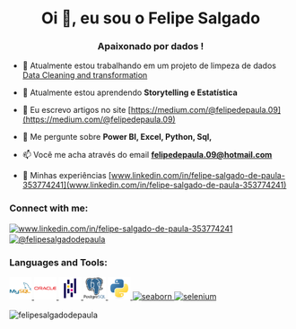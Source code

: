<h1 align="center">Oi 👋, eu sou o Felipe Salgado</h1>
<h3 align="center">Apaixonado por dados !</h3>

- 🔭 Atualmente estou trabalhando em um projeto de limpeza de dados [Data Cleaning and transformation](https://github.com/FelipeSalgadodePaula/Projects/blob/03372b4de0a72ee605d69ee4142961de76dc6535/Data%20Cleaning%20and%20transformation%20Project%20-%20Jupyter%20Notebook.pdf)

- 🌱 Atualmente estou aprendendo **Storytelling e Estatística**

- 📝 Eu escrevo artigos no site [https://medium.com/@felipedepaula.09](https://medium.com/@felipedepaula.09)

- 💬 Me pergunte sobre **Power BI, Excel, Python, Sql,**

- 📫 Você me acha através do email **felipedepaula.09@hotmail.com**

- 📄 Minhas experiências [www.linkedin.com/in/felipe-salgado-de-paula-353774241](www.linkedin.com/in/felipe-salgado-de-paula-353774241)

<h3 align="left">Connect with me:</h3>
<p align="left">
<a href="https://linkedin.com/in/www.linkedin.com/in/felipe-salgado-de-paula-353774241" target="blank"><img align="center" src="https://raw.githubusercontent.com/rahuldkjain/github-profile-readme-generator/master/src/images/icons/Social/linked-in-alt.svg" alt="www.linkedin.com/in/felipe-salgado-de-paula-353774241" height="30" width="40" /></a>
<a href="https://medium.com/@felipesalgadodepaula" target="blank"><img align="center" src="https://raw.githubusercontent.com/rahuldkjain/github-profile-readme-generator/master/src/images/icons/Social/medium.svg" alt="@felipesalgadodepaula" height="30" width="40" /></a>
</p>

<h3 align="left">Languages and Tools:</h3>
<p align="left"> <a href="https://www.mysql.com/" target="_blank" rel="noreferrer"> <img src="https://raw.githubusercontent.com/devicons/devicon/master/icons/mysql/mysql-original-wordmark.svg" alt="mysql" width="40" height="40"/> </a> <a href="https://www.oracle.com/" target="_blank" rel="noreferrer"> <img src="https://raw.githubusercontent.com/devicons/devicon/master/icons/oracle/oracle-original.svg" alt="oracle" width="40" height="40"/> </a> <a href="https://pandas.pydata.org/" target="_blank" rel="noreferrer"> <img src="https://raw.githubusercontent.com/devicons/devicon/2ae2a900d2f041da66e950e4d48052658d850630/icons/pandas/pandas-original.svg" alt="pandas" width="40" height="40"/> </a> <a href="https://www.postgresql.org" target="_blank" rel="noreferrer"> <img src="https://raw.githubusercontent.com/devicons/devicon/master/icons/postgresql/postgresql-original-wordmark.svg" alt="postgresql" width="40" height="40"/> </a> <a href="https://www.python.org" target="_blank" rel="noreferrer"> <img src="https://raw.githubusercontent.com/devicons/devicon/master/icons/python/python-original.svg" alt="python" width="40" height="40"/> </a> <a href="https://seaborn.pydata.org/" target="_blank" rel="noreferrer"> <img src="https://seaborn.pydata.org/_images/logo-mark-lightbg.svg" alt="seaborn" width="40" height="40"/> </a> <a href="https://www.selenium.dev" target="_blank" rel="noreferrer"> <img src="https://raw.githubusercontent.com/detain/svg-logos/780f25886640cef088af994181646db2f6b1a3f8/svg/selenium-logo.svg" alt="selenium" width="40" height="40"/> </a> </p>

<p><img align="center" src="https://github-readme-stats.vercel.app/api/top-langs?username=felipesalgadodepaula&show_icons=true&locale=en&layout=compact" alt="felipesalgadodepaula" /></p>




<!--
**FelipeSalgadodePaula/FelipeSalgadodePaula** is a ✨ _special_ ✨ repository because its `README.md` (this file) appears on your GitHub profile.

Here are some ideas to get you started:

- 🔭 I’m currently working on ...
- 🌱 I’m currently learning ...
- 👯 I’m looking to collaborate on ...
- 🤔 I’m looking for help with ...
- 💬 Ask me about ...
- 📫 How to reach me: ...
- 😄 Pronouns: ...
- ⚡ Fun fact: ...
-->

